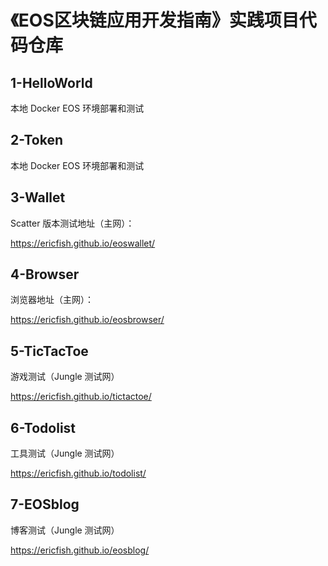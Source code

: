 # 《EOS区块链应用开发指南》实践项目代码仓库

## 1-HelloWorld

本地 Docker EOS 环境部署和测试

## 2-Token

本地 Docker EOS 环境部署和测试

## 3-Wallet

Scatter 版本测试地址（主网）：

https://ericfish.github.io/eoswallet/

## 4-Browser

浏览器地址（主网）：

https://ericfish.github.io/eosbrowser/

## 5-TicTacToe

游戏测试（Jungle 测试网）

https://ericfish.github.io/tictactoe/

## 6-Todolist

工具测试（Jungle 测试网）

https://ericfish.github.io/todolist/

## 7-EOSblog

博客测试（Jungle 测试网）

https://ericfish.github.io/eosblog/
